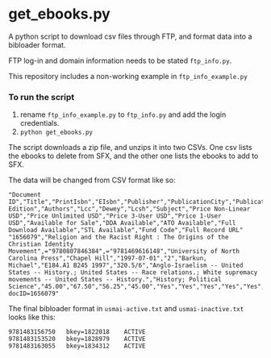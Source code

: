 # get_ebooks.py

A python script to download csv files through FTP, and format data into a bibloader format. 

FTP log-in and domain information needs to be stated `ftp_info.py`. 

This repository includes a non-working example in `ftp_info_example.py`



### To run the script

1. rename `ftp_info_example.py` to `ftp_info.py` and add the login credentials. 
2. `python get_ebooks.py`



The script downloads a zip file, and unzips it into two CSVs. One csv lists the ebooks to delete from SFX, and the other one lists the ebooks to add to SFX. 

The data will be changed from CSV format like so:

```
"Document ID","Title","PrintIsbn","EIsbn","Publisher","PublicationCity","PublicationDate","Title Edition","Authors","Lcc","Dewey","Lcsh","Subject","Price Non-Linear USD","Price Unlimited USD","Price 3-User USD","Price 1-User USD","Available for Sale","DDA Available","ATO Available","Full Download Available","STL Available","Fund Code","Full Record URL"
"1656079","Religion and the Racist Right : The Origins of the Christian Identity Movement",="9780807846384",="9781469616148","University of North Carolina Press","Chapel Hill","1997-07-01","2","Barkun, Michael","E184.A1 B245 1997","320.5/6","Anglo-Israelism -- United States -- History.; United States -- Race relations.; White supremacy movements -- United States -- History.","History; Political Science","45.00","67.50","56.25","45.00","Yes","Yes","Yes","Yes","Yes","","https://ebookcentral.proquest.com/lib/usmai/detail.action?docID=1656079"

```

The final bibloader format in `usmai-active.txt` and `usmai-inactive.txt` looks like this:

```
9781483156750	bkey=1822018	ACTIVE
9781483153520	bkey=1828979	ACTIVE
9781483163055	bkey=1834312	ACTIVE
```



